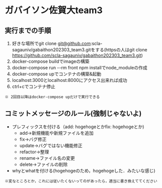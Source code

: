 # ガバイソン佐賀大team3

## 実行までの手順
1. 好きな場所でgit clone git@github.com:scla-sagauniv/gabaithon202303_team3.gitをする(httpsの人はgit clone https://github.com/scla-sagauniv/gabaithon202303_team3.git)
1. docker-compose buildでimageの構築
1. docker-compose run --rm front npm installでnode_moduleの作成
1. docker-compose upでコンテナの構築&起動
1. localhost:3000とlocalhost:8000にアクセス出来れば成功
1. ctrl+cでコンテナ停止

`※ 2回目以降はdocker-compose upだけで実行できる`

## コミットメッセージのルール(強制じゃないよ)
- プレフィックスを付ける（add: hogehogeとかfix: hogehogeとか)
   - add->新規機能や新規ファイルを追加
   - fix->バグ修正
   - update->バグではない機能修正
   - refactor->整理
   - rename->ファイル名の変更
   - delete->ファイルの削除
- whyとwhatを付ける(hogehogeのため，hogehogeした．みたいな感じ)

`※変なところとか，これには従いたくないってのがあったら，適当に書き換えててください`